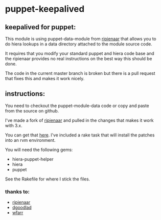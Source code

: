 puppet-keepalived
=================

## keepalived for puppet:

This module is using puppet-data-module from [ripienaar](https://github.com/ripienaar/puppet-module-data) that allows you to do hiera lookups in a data directory attached to the module source code.

It requires that you modify your standard puppet and hiera code base and the ripienaar provides no real instructions on the best way this should be done.

The code in the current master branch is broken but there is a pull request that fixes this and makes it work nicely.

## instructions:

You need to checkout the puppet-module-data code or copy and paste from the source on github.

I've made a fork of [ripienaar](https://github.com/ripienaar/puppet-module-data) and pulled in the changes that makes it work with 3.x.

You can get that [here](https://github.com/denmat/puppet-module-data). I've included a rake task that will install the patches into an rvm environment.

You will need the following gems:
 - hiera-puppet-helper
 - hiera
 - puppet

See the Rakefile for where I stick the files.


### thanks to:
 - [ripienaar](https://github.com/ripienaar/puppet-module-data)
 - [dgoodlad](https://github.com/dgoodlad/puppet-module-data)
 - [wfarr](https://github.com/wfarr/puppet-module-data)
